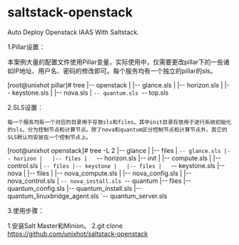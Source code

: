 saltstack-openstack
===================

Auto Deploy Openstack IAAS With Saltstack.

1.Pillar设置：

本案例大量的配置文件使用Pillar变量，实际使用中，仅需要更改pillar下的一些诸如IP地址、用户名、密码的修改即可。每个服务均有一个独立的pillar的sls。

[root@unixhot pillar]# tree
|-- openstack
|   |-- glance.sls
|   |-- horizon.sls
|   |-- keystone.sls
|   |-- nova.sls
|   `-- quantum.sls
`-- top.sls

2.SLS设置：

    每一个服务均有一个对应的目录用于存放sls和files。其中init目录存放用于进行系统初始化的sls。分为控制节点和计算节点。除了nova和quantum区分控制节点和计算节点外，其它的SLS默认均安装在一个控制节点上。
[root@unixhot openstack]# tree -L 2
|-- glance
|   |-- files
|   `-- glance.sls
|-- horizon
|   |-- files
|   `-- horizon.sls
|-- init
|   |-- compute.sls
|   |-- control.sls
|   `-- files
|-- keystone
|   |-- files
|   `-- keystone.sls
|-- nova
|   |-- files
|   |-- nova_compute.sls
|   |-- nova_config.sls
|   |-- nova_control.sls
|   `-- nova_install.sls
`-- quantum
    |-- files
    |-- quantum_config.sls
    |-- quantum_install.sls
    |-- quantum_linuxbridge_agent.sls
`-- quantum_server.sls

3.使用步骤：

1.安装Salt Master和Minion。
2.git clone https://github.com/unixhot/saltstack-openstack
